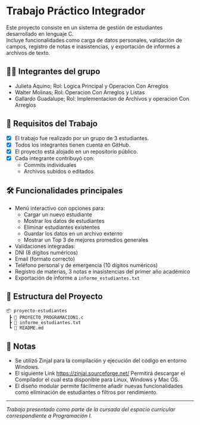 # Trabajo Práctico Integrador

Este proyecto consiste en un sistema de gestión de estudiantes desarrollado en lenguaje C.  
Incluye funcionalidades como carga de datos personales, validación de campos, registro de notas e inasistencias, y exportación de informes a archivos de texto.

## 🧑‍💻 Integrantes del grupo
  
- Julieta Aquino; Rol: Logica Principal y Operacion Con Arreglos
- Walter Molinas; Rol: Operacion Con Arreglos y Listas
- Gallardo Guadalupe; Rol: Implementacion de Archivos y operacion Con Arreglos

## 📌 Requisitos del Trabajo

- [x] El trabajo fue realizado por un grupo de 3 estudiantes.
- [x] Todos los integrantes tienen cuenta en GitHub.
- [x] El proyecto está alojado en un repositorio público.
- [x] Cada integrante contribuyó con:
  - Commits individuales
  - Archivos subidos o editados

## 🛠️ Funcionalidades principales

- Menú interactivo con opciones para:
  - Cargar un nuevo estudiante
  - Mostrar los datos de estudiantes
  - Eliminar estudiantes existentes
  - Guardar los datos en un archivo externo
  - Mostrar un Top 3 de mejores promedios generales
- Validaciones integradas:
- DNI (8 dígitos numéricos)
- Email (formato correcto)
- Teléfono personal y de emergencia (10 dígitos numéricos)
- Registro de materias, 3 notas e inasistencias del primer año académico
- Exportación de informe a `informe_estudiantes.txt`

## 📁 Estructura del Proyecto

```
📦 proyecto-estudiantes
 ┣ 📄 PROYECTO_PROGRAMACION1.c
 ┣ 📄 informe_estudiantes.txt
 ┗ 📄 README.md
```

## 💬 Notas

- Se utilizó ZinjaI para la compilación y ejecución del código en entorno Windows.
- El siguiente Link https://zinjai.sourceforge.net/ Permitirá descargar el Compilador el cual esta disponible para Linux, Windows y Mac OS.
- El diseño modular permite fácilmente añadir nuevas funcionalidades como eliminación de estudiantes o filtros por rendimiento.

---

_Trabajo presentado como parte de la cursada del espacio curricular correspondiente a Programación I._
